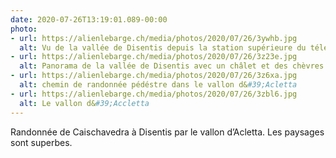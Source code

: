 ```yaml
---
date: 2020-07-26T13:19:01.089-00:00
photo:
- url: https://alienlebarge.ch/media/photos/2020/07/26/3ywhb.jpg
  alt: Vu de la vallée de Disentis depuis la station supérieure du téléphérique à caischavedra
- url: https://alienlebarge.ch/media/photos/2020/07/26/3z23e.jpg
  alt: Panorama de la vallée de Disentis avec un châlet et des chèvres en premier plan
- url: https://alienlebarge.ch/media/photos/2020/07/26/3z6xa.jpg
  alt: chemin de randonnée pédéstre dans le vallon d&#39;Acletta
- url: https://alienlebarge.ch/media/photos/2020/07/26/3zbl6.jpg
  alt: Le vallon d&#39;Accletta
---
```

Randonnée de Caischavedra à Disentis par le vallon d’Acletta.
Les paysages sont superbes. 
